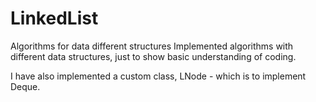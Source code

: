 # LinkedList
Algorithms for data different structures
Implemented algorithms with different data structures, just to show basic understanding of coding.

I have also implemented a custom class, LNode - which is to implement Deque.
